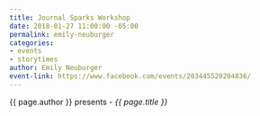 ```yaml
---
title: Journal Sparks Workshop
date: 2018-01-27 11:00:00 -05:00
permalink: emily-neuburger
categories:
- events
- storytimes
author: Emily Neuburger
event-link: https://www.facebook.com/events/203445520204836/
---
```


{{ page.author }} presents - *{{ page.title }}*
